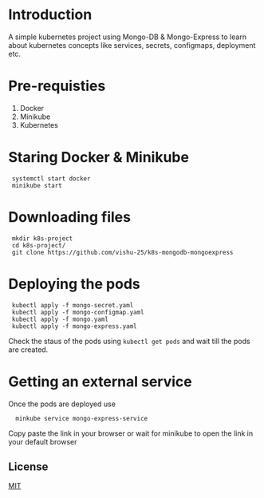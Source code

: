 # Introduction
A simple kubernetes project using Mongo-DB & Mongo-Express to learn about kubernetes concepts like services, secrets, configmaps, deployment etc.
# Pre-requisties 
1) Docker
2) Minikube
3) Kubernetes

# Staring Docker & Minikube
```
 systemctl start docker 
 minikube start
```
# Downloading files
```
 mkdir k8s-project 
 cd k8s-project/
 git clone https://github.com/vishu-25/k8s-mongodb-mongoexpress 
 ```
# Deploying the pods
```
 kubectl apply -f mongo-secret.yaml
 kubectl apply -f mongo-configmap.yaml
 kubectl apply -f mongo.yaml
 kubectl apply -f mongo-express.yaml
```
Check the staus of the pods using `kubectl get pods` and wait till the pods are created.
# Getting an external service
Once the pods are deployed use 
``` 
  minkube service mongo-express-service
```
Copy paste the link in your browser or wait for minikube to open the link in your default browser
## License
[MIT](https://choosealicense.com/licenses/mit/)